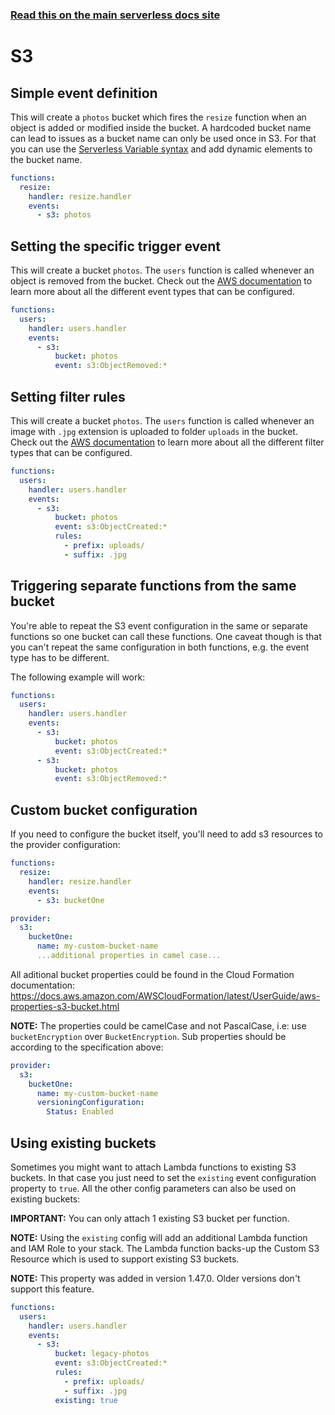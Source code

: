 <!--
title: Serverless Framework - AWS Lambda Events - S3
menuText: S3
menuOrder: 4
description:  Setting up AWS S3 Events with AWS Lambda via the Serverless Framework
layout: Doc
-->

<!-- DOCS-SITE-LINK:START automatically generated  -->

### [Read this on the main serverless docs site](https://www.serverless.com/framework/docs/providers/aws/events/s3)

<!-- DOCS-SITE-LINK:END -->

# S3

## Simple event definition

This will create a `photos` bucket which fires the `resize` function when an object is added or modified inside the bucket. A hardcoded bucket name can lead to issues as a bucket name can only be used once in S3. For that you can use the [Serverless Variable syntax](../guide/variables.md) and add dynamic elements to the bucket name.

```yaml
functions:
  resize:
    handler: resize.handler
    events:
      - s3: photos
```

## Setting the specific trigger event

This will create a bucket `photos`. The `users` function is called whenever an object is removed from the bucket. Check out the [AWS documentation](http://docs.aws.amazon.com/AmazonS3/latest/dev/NotificationHowTo.html#notification-how-to-event-types-and-destinations) to learn more about all the different event types that can be configured.

```yaml
functions:
  users:
    handler: users.handler
    events:
      - s3:
          bucket: photos
          event: s3:ObjectRemoved:*
```

## Setting filter rules

This will create a bucket `photos`. The `users` function is called whenever an image with `.jpg` extension is uploaded to folder `uploads` in the bucket. Check out the [AWS documentation](http://docs.aws.amazon.com/AmazonS3/latest/dev/NotificationHowTo.html#notification-how-to-filtering) to learn more about all the different filter types that can be configured.

```yaml
functions:
  users:
    handler: users.handler
    events:
      - s3:
          bucket: photos
          event: s3:ObjectCreated:*
          rules:
            - prefix: uploads/
            - suffix: .jpg
```

## Triggering separate functions from the same bucket

You're able to repeat the S3 event configuration in the same or separate functions so one bucket can call these functions. One caveat though is that you can't repeat the same configuration in both functions, e.g. the event type has to be different.

The following example will work:

```yaml
functions:
  users:
    handler: users.handler
    events:
      - s3:
          bucket: photos
          event: s3:ObjectCreated:*
      - s3:
          bucket: photos
          event: s3:ObjectRemoved:*
```

## Custom bucket configuration

If you need to configure the bucket itself, you'll need to add s3 resources to the provider configuration:

```yaml
functions:
  resize:
    handler: resize.handler
    events:
      - s3: bucketOne

provider:
  s3:
    bucketOne:
      name: my-custom-bucket-name
      ...additional properties in camel case...
```

All aditional bucket properties could be found in the Cloud Formation documentation: https://docs.aws.amazon.com/AWSCloudFormation/latest/UserGuide/aws-properties-s3-bucket.html

**NOTE:** The properties could be camelCase and not PascalCase, i.e: use `bucketEncryption` over `BucketEncryption`. Sub properties should be according to the specification above:

```yml
provider:
  s3:
    bucketOne:
      name: my-custom-bucket-name
      versioningConfiguration:
        Status: Enabled
```

## Using existing buckets

Sometimes you might want to attach Lambda functions to existing S3 buckets. In that case you just need to set the `existing` event configuration property to `true`. All the other config parameters can also be used on existing buckets:

**IMPORTANT:** You can only attach 1 existing S3 bucket per function.

**NOTE:** Using the `existing` config will add an additional Lambda function and IAM Role to your stack. The Lambda function backs-up the Custom S3 Resource which is used to support existing S3 buckets.

**NOTE:** This property was added in version 1.47.0. Older versions don't support this feature.

```yaml
functions:
  users:
    handler: users.handler
    events:
      - s3:
          bucket: legacy-photos
          event: s3:ObjectCreated:*
          rules:
            - prefix: uploads/
            - suffix: .jpg
          existing: true
```
